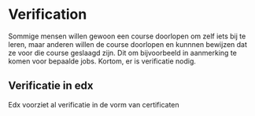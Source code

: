 # Verification

Sommige mensen willen gewoon een course doorlopen om zelf iets bij te leren, maar anderen willen de course doorlopen en kunnnen bewijzen dat ze voor die course geslaagd zijn. Dit om bijvoorbeeld in aanmerking te komen voor bepaalde jobs. Kortom, er is verificatie nodig.

## Verificatie in edx

Edx voorziet al verificatie in de vorm van certificaten
